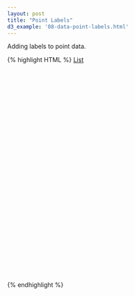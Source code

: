 ```yaml
---
layout: post
title: "Point Labels"
d3_example: '08-data-point-labels.html'
---
```


Adding labels to point data. 

<div class="code-example">
{% highlight HTML %}
<!DOCTYPE html>
<html lang="en">
<head>
  <meta charset="utf-8" />
  <title>d3: Point Data</title>
  <script src="http://d3js.org/d3.v3.min.js" charset="utf-8"></script>
  <script src="http://d3js.org/topojson.v1.min.js"></script>
  <script src="http://d3js.org/queue.v1.min.js"></script>
  <style>
  #map {
    display:block;
    width:900px;
    height:500px;
  }
  .states {
    fill: #e5e5e5;
    stroke: #fff;
    stroke-width:1px;
  }
  .cities {
    fill: red;
    opacity:0.7;
  }
  .labels {
    fill: #444;
    font-family:arial;
    font-size:0.7em;
  }
  </style>
  <!--[if IE]>
    <script src="http://html5shiv.googlecode.com/svn/trunk/html5.js"></script>
  <![endif]-->
</head>


<body>
  <a href="index.html">List</a>
  <div id="map"></div>
  
  <script>
  var width = 960,
    height = 500;
   
  var svg = d3.select('#map').append('svg')
      .attr('width', width)
      .attr('height', height);
   
  var projection = d3.geo.albersUsa()
    .scale(1000)
    .translate([width / 2, height / 2]);
   
  var path = d3.geo.path()
    .projection(projection);
    
  queue()
    .defer(d3.json, 'data/admin1_poly_topo.json')
    .defer(d3.json, 'data/usa_cities.json')
    .await(makeMyMap);

  function makeMyMap(error, states, cities) {
    svg.append('path')
      .datum(topojson.feature(states, states.objects.admin1_poly))
      .attr('d', path)
      .attr('class', 'states');
    svg.selectAll('.cities')
      .data(cities.features).enter().append('path')
      .attr('d', path.pointRadius(4))
      .attr('class', 'cities');
    svg.selectAll('.labels')
      .data(cities.features).enter().append('text')
      .attr('transform', function(d) {
        return 'translate(' + projection(d.geometry.coordinates) + ')';
      })
      .attr('dy', function(d){ // vertical offset
        var city = d.properties.NAME
        if (city == 'Washington') {
          return 8;
        }
        else {
          return -3;
        }
      }) 
      .attr('dx', 3) // horizontal offset
      .text(function(d) {
        return d.properties.NAME;
      })
      .attr('class', 'labels');
  }

  </script>
</body>
</html>
{% endhighlight %}
</div>